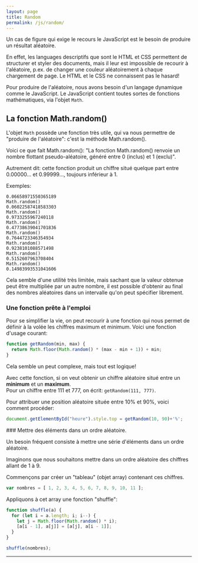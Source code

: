 ```yaml
---
layout: page
title: Random
permalink: /js/random/
---
```


Un cas de figure qui exige le recours le JavaScript est le besoin de produire un résultat aléatoire.

En effet, les languages descriptifs que sont le HTML et CSS permettent de structurer et styler des documents, mais il leur est impossible de recourir à l'aléatoire, p.ex. de changer une couleur aléatoirement à chaque chargement de page. Le HTML et le CSS ne connaissent pas le hasard!

Pour produire de l'aléatoire, nous avons besoin d'un langage dynamique comme le JavaScript. Le JavaScript contient toutes sortes de fonctions mathématiques, via l'objet `Math`.

## La fonction Math.random() 

L'objet `Math` possède une fonction très utile, qui va nous permettre de "produire de l'aléatoire": c'est la méthode Math.random().

Voici ce que fait Math.random(): "La fonction Math.random() renvoie un nombre flottant pseudo-aléatoire, généré entre 0 (inclus) et 1 (exclu)".

Autrement dit: cette fonction produit un chiffre situé quelque part entre 0.00000... et 0.99999..., toujours inférieur à 1.

Exemples:

```
0.06658971550365189
Math.random()
0.06022587418583303
Math.random()
0.9733255967240118
Math.random()
0.47738639041701836
Math.random()
0.7644723346354934
Math.random()
0.9238101088571498
Math.random()
0.5152607963708404
Math.random()
0.14983993531041606
```

Cela semble d'une utilité très limitée, mais sachant que la valeur obtenue peut être multipliée par un autre nombre, il est possible d'obtenir au final des nombres aléatoires dans un intervalle qu'on peut spécifier librement.

### Une fonction prête à l'emploi

Pour se simplifier la vie, on peut recourir à une fonction qui nous permet de définir à la volée les chiffres maximum et minimum. Voici une fonction d'usage courant:

```javascript
function getRandom(min, max) {
  return Math.floor(Math.random() * (max - min + 1)) + min;
}
```

Cela semble un peut complexe, mais tout est logique!

Avec cette fonction, si on veut obtenir un chiffre aléatoire situé entre un **minimum** et un **maximum**.  
Pour un chiffre entre 111 et 777, on écrit: ```getRandom(111, 777)```.

Pour attribuer une position aléatoire située entre 10% et 90%, voici comment procéder:

```javascript
document.getElementById("heure").style.top = getRandom(10, 90)+'%';
```

### Mettre des éléments dans un ordre aléatoire.

Un besoin fréquent consiste à mettre une série d'éléments dans un ordre aléatoire.

Imaginons que nous souhaitons mettre dans un ordre aléatoire des chiffres allant de 1 à 9.

Commençons par créer un "tableau" (objet array) contenant ces chiffres.

```javascript
var nombres = [ 1, 2, 3, 4, 5, 6, 7, 8, 9, 10, 11 ];
```

Appliquons à cet array une fonction "shuffle":

```javascript
function shuffle(a) {
  for (let i = a.length; i; i--) {
    let j = Math.floor(Math.random() * i);
    [a[i - 1], a[j]] = [a[j], a[i - 1]];
  }
}

shuffle(nombres);
```


***